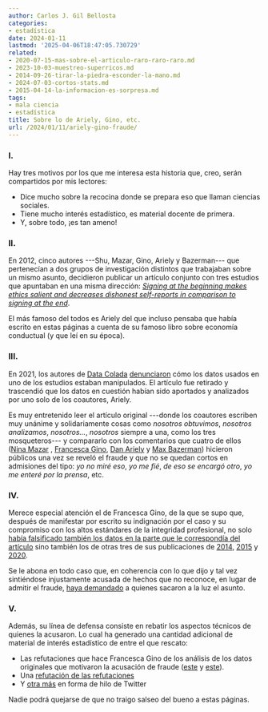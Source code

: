 ```yaml
---
author: Carlos J. Gil Bellosta
categories:
- estadística
date: 2024-01-11
lastmod: '2025-04-06T18:47:05.730729'
related:
- 2020-07-15-mas-sobre-el-articulo-raro-raro-raro.md
- 2023-10-03-muestreo-superricos.md
- 2014-09-26-tirar-la-piedra-esconder-la-mano.md
- 2024-07-03-cortos-stats.md
- 2015-04-14-la-informacion-es-sorpresa.md
tags:
- mala ciencia
- estadística
title: Sobre lo de Ariely, Gino, etc.
url: /2024/01/11/ariely-gino-fraude/
---
```


### I.

Hay tres motivos por los que me interesa esta historia que, creo, serán compartidos por mis lectores:

- Dice mucho sobre la recocina donde se prepara eso que llaman ciencias sociales.
- Tiene mucho interés estadístico, es material docente de primera.
- Y, sobre todo, ¡es tan ameno!


### II.

En 2012, cinco autores ---Shu, Mazar, Gino, Ariely y Bazerman--- que pertenecían a dos grupos de investigación distintos que trabajaban sobre un mismo asunto, decidieron publicar un artículo conjunto con tres estudios que apuntaban en una misma dirección:
[_Signing at the beginning makes ethics salient and decreases dishonest self-reports in comparison to signing at the end_](https://www.pnas.org/doi/abs/10.1073/pnas.1209746109).

El más famoso del todos es Ariely del que incluso pensaba que había escrito en estas páginas a cuenta de su famoso libro sobre economía conductual (y que leí en su época).

### III.

En 2021, los autores de [Data Colada](https://datacolada.org) [denunciaron](https://datacolada.org/98) cómo los datos usados en uno de los estudios estaban manipulados. El artículo fue retirado y trascendió que los datos en cuestión habían sido aportados y analizados por uno solo de los coautores, Ariely.

Es muy entretenido leer el artículo original ---donde los coautores escriben muy unánime y solidariamente cosas como _nosotros obtuvimos_, _nosotros analizamos_, _nosotros..._, _nosotros_ siempre a una, como los tres mosqueteros--- y compararlo con los comentarios que cuatro de ellos
([Nina Mazar](http://datacolada.org/storage_strong/20210816_NM-Response2DataColada.pdf) ,
[Francesca Gino](http://datacolada.org/storage_strong/Gino-memo-data-colada-August16.pdf),
[Dan Ariely](http://datacolada.org/storage_strong/DanBlogComment_Aug_16_2021_final.pdf) y
[Max Bazerman](http://datacolada.org/storage_strong/fraud.resonse.max_.8.13.21.pdf))
hicieron públicos una vez se reveló el fraude y que no se quedan cortos en admisiones del tipo: _yo no miré eso_, _yo me fié_, _de eso se encargó otro_, _yo me enteré por la prensa_, etc.

### IV.

Merece especial atención el de Francesca Gino, de la que se supo que, después de manifestar por escrito su indignación por el caso y su compromiso con los altos estándares de la integridad profesional, no solo
[había falsificado también los datos en la parte que le correspondía del artículo](https://datacolada.org/109)
sino también los de otras tres de sus publicaciones de [2014](https://datacolada.org/111), [2015](https://datacolada.org/110) y [2020](https://datacolada.org/112).

Se le abona en todo caso que, en coherencia con lo que dijo y tal vez sintiéndose injustamente acusada de hechos que no reconoce, en lugar de admitir el fraude, [haya demandado](https://datacolada.org/113) a quienes sacaron a la luz el asunto.

### V.

Además, su línea de defensa consiste en rebatir los aspectos técnicos de quienes la acusaron. Lo cual ha generado una cantidad adicional de material de interés estadístico de entre el que rescato:

* Las refutaciones que hace Francesca Gino de los análisis de los datos originales que motivaron la acusación de fraude ([este](https://www.francesca-v-harvard.org/data-colada-post-1) y [este](https://www.francesca-v-harvard.org/hbs-data-reconciliation-1)).
* Una [refutación de las refutaciones](https://fashionalexpectations.substack.com/p/ginormous-coincidences)
* Y [otra más](https://twitter.com/JohnHBillings/status/1708187948208857363) en forma de hilo de Twitter

Nadie podrá quejarse de que no traigo salseo del bueno a estas páginas.
